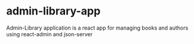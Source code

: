 # admin-library-app
Admin-Library application is a react app for managing books and authors using react-admin and json-server
